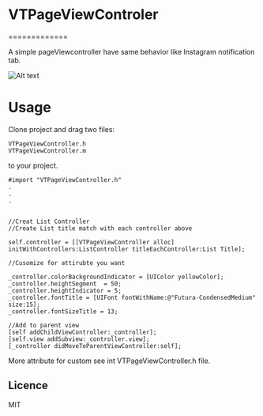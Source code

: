 # VTPageViewControler
=============

A simple pageViewcontroller have same behavior like Instagram notification tab.


![Alt text](https://i.gyazo.com/58fec8fee99b97c5bb55419ba99c24ad.gif "Demo")

Usage
==============

Clone project and drag two files:

    VTPageViewController.h
    VTPageViewController.m 

to your project.


```objc
#import "VTPageViewController.h"
.
.
.


//Creat List Controller
//Create List title match with each controller above

self.controller = [[VTPageViewController alloc] initWithControllers:ListController titleEachController:List Title];

//Cusomize for attirubte you want

_controller.colorBackgroundIndicator = [UIColor yellowColor];
_controller.heightSegment  = 50;
_controller.heightIndicator = 5;
_controller.fontTitle = [UIFont fontWithName:@"Futura-CondensedMedium" size:15];
_controller.fontSizeTitle = 13;

//Add to parent view
[self addChildViewController:_controller];
[self.view addSubview:_controller.view];
[_controller didMoveToParentViewController:self];

```

More attribute for custom see int VTPageViewController.h file.

## Licence

MIT